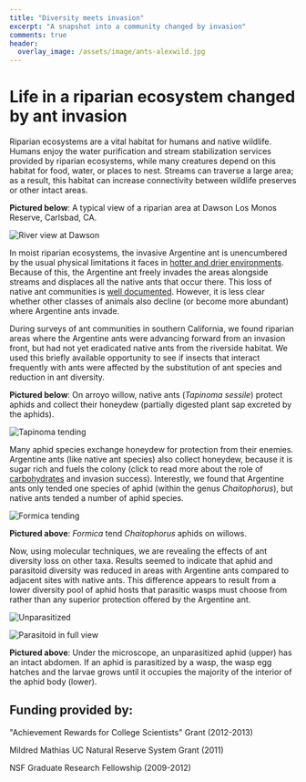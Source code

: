 ```yaml
---
title: "Diversity meets invasion"
excerpt: "A snapshot into a community changed by invasion"
comments: true
header:
  overlay_image: /assets/image/ants-alexwild.jpg
---
```


# Life in a riparian ecosystem changed by ant invasion

Riparian ecosystems are a vital habitat for humans and native wildlife. Humans enjoy the water purification and stream stabilization services provided by riparian ecosystems, while many creatures depend on this habitat for food, water, or places to nest. Streams can traverse a large area; as a result, this habitat can increase connectivity between wildlife preserves or other intact areas.

**Pictured below**: A typical view of a riparian area at Dawson Los Monos Reserve, Carlsbad, CA.

![River view at Dawson](//klevan.github.io/assets/images/rfigs/willowProject1.png)

In moist riparian ecosystems, the invasive Argentine ant is unencumbered by the usual physical limitations it faces in [hotter and drier environments](http://people.biology.ucsd.edu/smenke/Menke_Holway%20JAE%202006.pdf). Because of this, the Argentine ant freely invades the areas alongside streams and displaces all the native ants that occur there. This loss of native ant communities is [well documented](http://invasivespecies.ucsd.edu/pubs/Holway-D.A._1998_1.pdf). However, it is less clear whether other classes of animals also decline (or become more abundant) where Argentine ants invade.

During surveys of ant communities in southern California, we found riparian areas where the Argentine ants were advancing forward from an invasion front, but had not yet eradicated native ants from the riverside habitat. We used this briefly available opportunity to see if insects that interact frequently with ants were affected by the substitution of ant species and reduction in ant diversity.

**Pictured below**: On arroyo willow, native ants (*Tapinoma sessile*) protect aphids and collect their honeydew (partially digested plant sap excreted by the aphids).

![Tapinoma tending](//klevan.github.io/assets/images/rfigs/willowProject2.png)

Many aphid species exchange honeydew for protection from their enemies. Argentine ants (like native ant species) also collect honeydew, because it is sugar rich and fuels the colony (click to read more about the role of [carbohydrates](http://invasivespecies.ucsd.edu/pubs/Tillberg-C.V._2007.pdf) and invasion success). Interestly, we found that Argentine ants only tended one species of aphid (within the genus *Chaitophorus*), but native ants tended a number of aphid species.

![Formica tending](//klevan.github.io/assets/images/rfigs/willowProject3.png)

**Pictured above**: *Formica* tend *Chaitophorus* aphids on willows.

Now, using molecular techniques, we are revealing the effects of ant diversity loss on other taxa. Results seemed to indicate that aphid and parasitoid diversity was reduced in areas with Argentine ants compared to adjacent sites with native ants. This difference appears to result from a lower diversity pool of aphid hosts that parasitic wasps must choose from rather than any superior protection offered by the Argentine ant.

![Unparasitized](//klevan.github.io/assets/images/rfigs/willowProject4a.png)

![Parasitoid in full view](//klevan.github.io/assets/images/rfigs/willowProject4b.png)

**Pictured above**: Under the microscope, an unparasitized aphid (upper) has an intact abdomen. If an aphid is parasitized by a wasp, the wasp egg hatches and the larvae grows until it occupies the majority of the interior of the aphid body (lower).

## Funding provided by:

"Achievement Rewards for College Scientists" Grant (2012-2013)

Mildred Mathias UC Natural Reserve System Grant (2011)

NSF Graduate Research Fellowship (2009-2012) 
